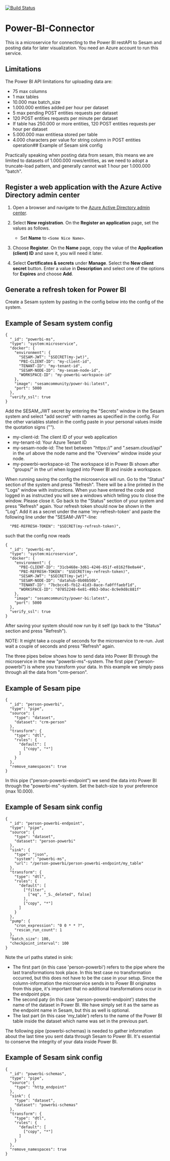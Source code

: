 [![Build Status](https://travis-ci.org/sesam-community/power-bi.svg?branch=master)](https://travis-ci.org/sesam-community/power-bi)

# Power-BI-Connector

This is a microservice for connecting to the Power BI restAPI to Sesam and posting data for later visualization.
You need an Azure account to run this service.

## Limitations
The Power BI API limitations for uploading data are:
 * 75 max columns
 * 1 max tables
 * 10.000 max batch_size
 * 1.000.000 entities added per hour per dataset
 * 5 max pending POST entities requests per dataset
 * 120 POST entities requests per minute per dataset
 * If table has 250.000 or more entities, 120 POST entities requests per hour per dataset
 * 5.000.000 max entitiesa stored per table
 * 4.000 characters per value for string column in POST entities operation## Example of Sesam sink config

Practically speaking when posting data from sesam, this means we are limited to datasets of 1.000.000 rows/entities, as we need to adopt a truncate-load pattern, and generally cannot wait 1 hour per 1.000.000 "batch".

## Register a web application with the Azure Active Directory admin center

1. Open a browser and navigate to the [Azure Active Directory admin center](https://aad.portal.azure.com).

2. Select **New registration**. On the **Register an application** page, set the values as follows.

    - Set **Name** to `<Some Nice Name>`.

3. Choose **Register**. On the **Name** page, copy the value of the **Application (client) ID** and save it, you will need it later.

4. Select **Certificates & secrets** under **Manage**. Select the **New client secret** button. Enter a value in **Description** and select one of the options for **Expires** and choose **Add**.

## Generate a refresh token for Power BI
Create a Sesam system by pasting in the config below into the config of the system.

## Example of Sesam system config
```
{
  "_id": "powerbi-ms",
  "type": "system:microservice",
  "docker": {
    "environment": {
      "SESAM-JWT": "$SECRET(my-jwt)",
      "PBI-CLIENT-ID": "my-client-id",
      "TENANT-ID": "my-tenant-id",
      "SESAM-NODE-ID": "my-sesam-node-id",
      "WORKSPACE-ID": "my-powerbi-workspace-id"
    },
    "image": "sesamcommunity/power-bi:latest",
    "port": 5000
  },
  "verify_ssl": true
}

```
Add the SESAM_JWT secret by entering the "Secrets" window in the Sesam system and select "add secret" with names as specified in the config. 
For the other variables stated in the config paste in your personal values inside the quotation signs (""). 
 * my-client-id: The client ID of your web application
 * my-tenant-id: Your Azure Tenant ID
 * my-sesam-node-id: The text between "https://" and ".sesam.cloud/api" in the url above the node name and the "Overview" window inside your node.
 * my-powerbi-workspace-id: The workspace id in Power Bi shown after "groups/" in the url when logged into Power BI and inside a workspace.  

When running saving the config the microservice will run. Go to the "Status" section of the system and press "Refresh". There will be a line printed in the "Logs" window with instructions. When yuo have entered the code and logged in as instructed you will see a windows which telling you to close the window. Please close it.
Go back to the "Status" section of your system and press "Refresh" again. Your refresh token should now be shown in the "Log". Add it as a secret under the name 'my-refresh-token' and paste the following line under the "SESAM-JWT"-line:
```
  "PBI-REFRESH-TOKEN": "$SECRET(my-refresh-token)",
```
such that the config now reads 
```
{
  "_id": "powerbi-ms",
  "type": "system:microservice",
  "docker": {
    "environment": {
      "PBI-CLIENT-ID": "31cb468e-3d61-4246-851f-e8162f8e0a44",
      "PBI-REFRESH-TOKEN": "$SECRET(my-refresh-token)",
      "SESAM-JWT": "$SECRET(my-jwt)",
      "SESAM-NODE-ID": "datahub-0b08b50b",
      "TENANT-ID": "7bcbcc45-fb12-41d3-8ace-fa0fffaebf1d",
      "WORKSPACE-ID": "07852248-6e81-49b3-b0ac-8c9e9d8c881f"
    },
    "image": "sesamcommunity/power-bi:latest",
    "port": 5000
  },
  "verify_ssl": true
}
```
After saving your system should now run by it self (go back to the "Status" section and press "Refresh").

NOTE: It might take a couple of seconds for the microservice to re-run. Just wait a couple of seconds and press "Refresh" again. 

The three pipes below shows how to send data into Power BI through the microservice in the new "powerbi-ms"-system. The first pipe ("person-powerbi") is where you transform your data. In this example we simply pass through all the data from "crm-person".

## Example of Sesam pipe 
```
{
  "_id": "person-powerbi",
  "type": "pipe",
  "source": {
    "type": "dataset",
    "dataset": "crm-person"
  },
  "transform": {
    "type": "dtl",
    "rules": {
      "default": [
        ["copy", "*"]
      ]
    }
  },
  "remove_namespaces": true
}

```

In this pipe ("person-powerbi-endpoint") we send the data into Power BI through the "powerbi-ms"-system. Set the batch-size to your preference (max 10.000). 
## Example of Sesam sink config
```
{
  "_id": "person-powerbi-endpoint",
  "type": "pipe",
  "source": {
    "type": "dataset",
    "dataset": "person-powerbi"
  },
  "sink": {
    "type": "json",
    "system": "powerbi-ms",
    "url": "/person-powerbi/person-powerbi-endpoint/my_table"
  },
  "transform": {
    "type": "dtl",
    "rules": {
      "default": [
        ["filter",
          ["eq", "_S._deleted", false]
        ],
        ["copy", "*"]
      ]
    }
  },
  "pump": {
    "cron_expression": "0 0 * * ?",
    "rescan_run_count": 1
  },
  "batch_size": 100,
  "checkpoint_interval": 100
}

```
Note the url paths stated in sink: 
 * The first part (in this case 'person-powerbi') refers to the pipe where the last transformations took place. In this test case no transformation occurred, but this does not have to be the case in your setup. Since the column-information the microservice sends in to Power BI originates from this pipe, it's important that no additional transformations occur in the endpoint pipe. 
 * The second paty (in this case 'person-powerbi-endpoint') states the name of the dataset in Power BI. We have simply set it as the same as the endpoint name in Sesam, but this as well is optional. 
 * The last part (in this case 'my_table') refers to the name of the Power BI table inside the dataset which name was set in the previous part. 

The following pipe (powerbi-schemas) is needed to gather information about the last time you sent data through Sesam to Power BI. It's essential to conserve the integrity of your data inside Power BI. 
## Example of Sesam sink config
```
{
  "_id": "powerbi-schemas",
  "type": "pipe",
  "source": {
    "type": "http_endpoint"
  },
  "sink": {
    "type": "dataset",
    "dataset": "powerbi-schemas"
  },
  "transform": {
    "type": "dtl",
    "rules": {
      "default": [
        ["copy", "*"]
      ]
    }
  },
  "remove_namespaces": true
}

```
